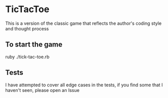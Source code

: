 # TicTacToe
This is a version of the classic game that reflects the author's coding style and thought process

## To start the game
ruby ./tick-tac-toe.rb

## Tests
I have attempted to cover all edge cases in the tests, if you find some that I haven't seen, please open an Issue
